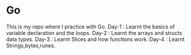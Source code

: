 # Go

This is my repo where I practice with Go.
Day-1 : Learnt the basics of variable declaration and the loops.
Day-2 : Learnt the arrays and structs data types.
Day-3 : Learnt Slices and how functions work.
Day-4 : Learnt Strings,bytes,runes.

